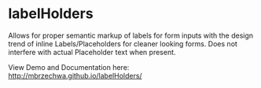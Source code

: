 # labelHolders
Allows for proper semantic markup of labels for form inputs with the design trend of inline Labels/Placeholders for cleaner looking forms.
Does not interfere with actual Placeholder text when present.

View Demo and Documentation here: http://mbrzechwa.github.io/labelHolders/
